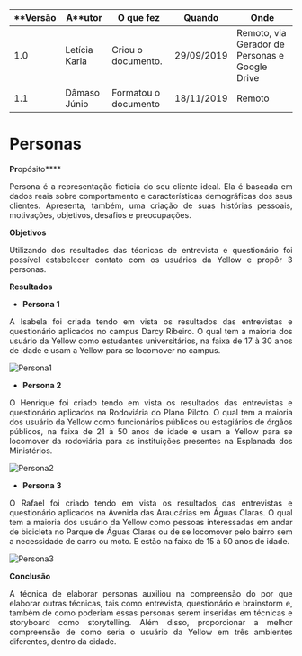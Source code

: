 |**Versão| A**utor | O que fez |  Quando | Onde |
|------|------| --------  |-------- | -----|
|1.0| Letícia Karla | Criou o documento. |29/09/2019| Remoto, via Gerador de Personas e Google Drive |
|1.1| Dâmaso Júnio | Formatou o documento | 18/11/2019 | Remoto |

# Personas

**Pr**opósito****

<p align="justify">Persona é a representação fictícia do seu cliente ideal. Ela é baseada em dados reais sobre comportamento e características demográficas dos seus clientes. Apresenta, também, uma criação de suas histórias pessoais, motivações, objetivos, desafios e preocupações.</p>

**Objetivos**

<p align="justify">Utilizando dos resultados das técnicas de entrevista e questionário foi possível estabelecer contato com os usuários da Yellow e propôr 3 personas.</p>

**Resultados**

- **Persona 1**
<p align="justify">A Isabela foi criada tendo em vista os resultados das entrevistas e questionário aplicados no campus Darcy Ribeiro. O qual tem a maioria dos usuário da Yellow como estudantes universitários, na faixa de 17 à 30 anos de idade e usam a Yellow para se locomover no campus.</p>

![Persona1](/img/elicitacao/requisitos/personas/persona1.png)

- **Persona 2**
<p align="justify">O Henrique foi criado tendo em vista os resultados das entrevistas e questionário aplicados na Rodoviária do Plano Piloto. O qual tem a maioria dos usuário da Yellow como funcionários públicos ou estagiários de órgãos públicos, na faixa de 21 à 50 anos de idade e usam a Yellow para se locomover da rodoviária para as instituições presentes na Esplanada dos Ministérios.</p>

![Persona2](/img/elicitacao/requisitos/personas/persona2.png)

- **Persona 3**
<p align="justify">O Rafael foi criado tendo em vista os resultados das entrevistas e questionário aplicados na Avenida das Araucárias  em Águas Claras. O qual tem a maioria dos usuário da Yellow como pessoas interessadas em andar de bicicleta no Parque de Águas Claras ou de se locomover pelo bairro sem a necessidade de carro ou moto.  E estão na faixa de 15 à 50 anos de idade.</p>

![Persona3](/img/elicitacao/requisitos/personas/persona3.png)

**Conclusão**
<p align="justify">A técnica de elaborar personas auxiliou na compreensão do por que elaborar outras técnicas, tais como entrevista, questionário e brainstorm e, também de como poderiam essas personas serem inseridas em técnicas e storyboard como storytelling. Além disso, proporcionar a melhor compreensão de como seria o usuário da Yellow em três ambientes diferentes, dentro da cidade.</p>
